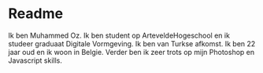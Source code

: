 # Readme
Ik ben Muhammed Oz. Ik ben student op ArteveldeHogeschool en ik studeer graduaat Digitale Vormgeving.
Ik ben van Turkse afkomst. Ik ben 22 jaar oud en ik woon in Belgie. Verder ben ik zeer trots op mijn Photoshop en Javascript skills.
